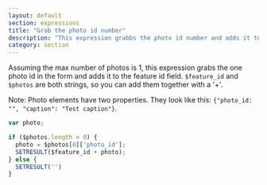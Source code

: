 ```yaml
---
layout: default
section: expressions
title: "Grab the photo id number"
description: "This expression grabbs the photo id number and adds it to a feature id field."
category: section
---
```


Assuming the max number of photos is 1, this expression grabs the one photo id in the form and adds it to the feature id field. `$feature_id` and `$photos` are both strings, so you can add them together with a '+'.

Note: Photo elements have two properties. They look like this: ```{"photo_id: "", "caption": "Test caption"}```.

```js
var photo;

if ($photos.length > 0) {
  photo = $photos[0]['photo_id'];
  SETRESULT($feature_id + photo);
} else {
  SETRESULT('')
} 
```
